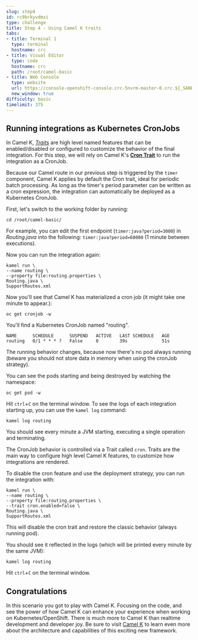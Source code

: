 ```yaml
---
slug: step4
id: rc9brkyvdmxi
type: challenge
title: Step 4 - Using Camel K traits
tabs:
- title: Terminal 1
  type: terminal
  hostname: crc
- title: Visual Editor
  type: code
  hostname: crc
  path: /root/camel-basic
- title: Web Console
  type: website
  url: https://console-openshift-console.crc-5nvrm-master-0.crc.${_SANDBOX_ID}.instruqt.io
  new_window: true
difficulty: basic
timelimit: 375
---
```

## Running integrations as Kubernetes CronJobs

In Camel K, [*Traits*](https://camel.apache.org/camel-k/latest/traits/traits.html) are high level named features that can be enabled/disabled or configured to customize the behavior of the final integration. For this step, we will rely on Camel K's [**Cron Trait**](https://camel.apache.org/camel-k/latest/traits/cron.html) to run the integration as a CronJob.

Because our Camel route in our previous step is triggered by the `timer` component, Camel K applies by default the Cron trait, ideal for periodic batch processing. As long as the timer's period parameter can be written as a cron expression, the integration can automatically be deployed as a Kubernetes CronJob.

First, let's switch to the working folder by running:

```
cd /root/camel-basic/
```

For example, you can edit the first endpoint (`timer:java?period=3000`) in *Routing.java* into the following: `timer:java?period=60000` (1 minute between executions).

Now you can run the integration again:

```
kamel run \
--name routing \
--property file:routing.properties \
Routing.java \
SupportRoutes.xml
```

Now you'll see that Camel K has materialized a cron job (it might take one minute to appear.):

```
oc get cronjob -w
```

You'll find a Kubernetes CronJob named "routing".

```
NAME      SCHEDULE      SUSPEND   ACTIVE   LAST SCHEDULE   AGE
routing   0/1 * * * ?   False     0        39s             51s
```

The running behavior changes, because now there's no pod always running (beware you should not store data in memory when using the cronJob strategy).

You can see the pods starting and being destroyed by watching the namespace:

```
oc get pod -w
```

Hit `ctrl`+`C` on the terminal window.
To see the logs of each integration starting up, you can use the `kamel log` command:

```
kamel log routing
```

You should see every minute a JVM starting, executing a single operation and terminating.


The CronJob behavior is controlled via a Trait called `cron`. Traits are the main way to configure high level Camel K features, to customize how integrations are rendered.

To disable the cron feature and use the deployment strategy, you can run the integration with:

```
kamel run \
--name routing \
--property file:routing.properties \
--trait cron.enabled=false \
Routing.java \
SupportRoutes.xml
```


This will disable the cron trait and restore the classic behavior (always running pod).

You should see it reflected in the logs (which will be printed every minute by the same JVM):

```
kamel log routing
```

Hit `ctrl`+`C` on the terminal window.

## Congratulations

In this scenario you got to play with Camel K. Focusing on the code, and see the power of how Camel K can enhance your experience when working on Kubernetes/OpenShift. There is much more to Camel K than realtime development and developer joy. Be sure to visit [Camel K](https://camel.apache.org/camel-k/latest/index.html) to learn even more about the architecture and capabilities of this exciting new framework.
